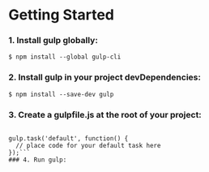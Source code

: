 # Getting Started
### 1. Install gulp globally: 
```$ npm install --global gulp-cli```
### 2. Install gulp in your project devDependencies:
```$ npm install --save-dev gulp```
### 3. Create a gulpfile.js at the root of your project:
```var gulp = require('gulp');

gulp.task('default', function() {
  // place code for your default task here
});```
### 4. Run gulp:
